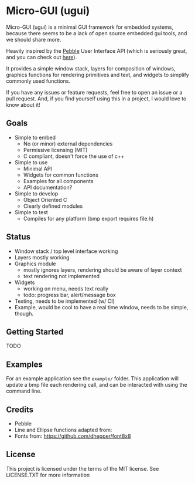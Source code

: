 # Micro-GUI (ugui)

Micro-GUI (ugui) is a minimal GUI framework for embedded systems, because there seems to be a lack of open source embedded gui tools, and we should share more.

Heavily inspired by the [Pebble](https://getpebble.com) User Interface API (which is seriously great, and you can check out [here](https://developer.getpebble.com/docs/c/User_Interface/)).

It provides a simple window stack, layers for composition of windows, graphics functions for rendering primitives and text, and widgets to simplify commonly used functions.

If you have any issues or feature requests, feel free to open an issue or a pull request. And, if you find yourself using this in a project, I would love to know about it!

## Goals
 - Simple to embed
   - No (or minor) external dependencies
   - Permissive licensing (MIT)
   - C compliant, doesn't force the use of c++
 - Simple to use
   - Minimal API
   - Widgets for common functions
   - Examples for all components
   - API documentation?
 - Simple to develop
   - Object Oriented C
   - Clearly defined modules
 - Simple to test
   - Compiles for any platform (bmp export requires file.h)

## Status

 - Window stack / top level interface working
 - Layers mostly working
 - Graphics module 
   - mostly ignores layers, rendering should be aware of layer context
   - text rendering not implemented
 - Widgets
   - working on menu, needs text really
   - todo: progress bar, alert/message box
 - Testing, needs to be implemented (w/ CI)
 - Example, would be cool to have a real time window, needs to be simple, though.

## Getting Started

TODO

## Examples

For an example application see the `example/` folder. This application will update a bmp file each rendering call, and can be interacted with using the command line.

## Credits

 - Pebble 
 - Line and Ellipse functions adapted from: 
 - Fonts from: https://github.com/dhepper/font8x8

## License

This project is licensed under the terms of the MIT license.
See LICENSE.TXT for more information
